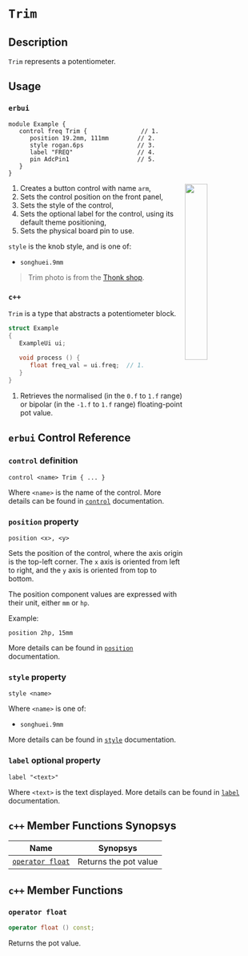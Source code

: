 # `Trim`

## Description

`Trim` represents a potentiometer.


## Usage

### `erbui`

```erbui
module Example {
   control freq Trim {               // 1.
      position 19.2mm, 111mm        // 2.
      style rogan.6ps               // 3.
      label "FREQ"                  // 4.
      pin AdcPin1                   // 5.
   }
}
```

<img align="right" width="30%" src="https://www.thonk.co.uk/wp-content/uploads/2014/10/R0904N_Product1.jpg">

1. Creates a button control with name `arm`,
2. Sets the control position on the front panel,
3. Sets the style of the control,
4. Sets the optional label for the control, using its default theme positioning,
5. Sets the physical board pin to use.

`style` is the knob style, and is one of:
- `songhuei.9mm`

> Trim photo is from the [Thonk shop](https://www.thonk.co.uk/shop/ttpots/).

### `c++`

`Trim` is a type that abstracts a potentiometer block.

```c++
struct Example
{
   ExampleUi ui;
   
   void process () {
      float freq_val = ui.freq;  // 1.
   }
}
```

1. Retrieves the normalised (in the  `0.f` to `1.f` range) or bipolar (in the `-1.f` to `1.f` range)
   floating-point pot value.


## `erbui` Control Reference

### `control` definition

```
control <name> Trim { ... }
```

Where `<name>` is the name of the control.
More details can be found in [`control`](../language/grammar.md#control) documentation.

### `position` property

```
position <x>, <y>
```

Sets the position of the control, where the axis origin is the top-left corner.
The `x` axis is oriented from left to right, and the `y` axis is oriented from top to bottom.

The position component values are expressed with their unit, either `mm` or `hp`.

Example:
```
position 2hp, 15mm
```

More details can be found in [`position`](../language/grammar.md#position) documentation.

### `style` property

```
style <name>
```

Where `<name>` is one of:
- `songhuei.9mm`

More details can be found in [`style`](../language/grammar.md#style) documentation.

### `label` optional property

```
label "<text>"
```

Where `<text>` is the text displayed.
More details can be found in [`label`](../language/grammar.md#label) documentation.


## `c++` Member Functions Synopsys

| Name | Synopsys |
| - | - |
| [`operator float`](#operator-float) | Returns the pot value |


## `c++` Member Functions

### `operator float`

```c++
operator float () const;
```

Returns the pot value.

